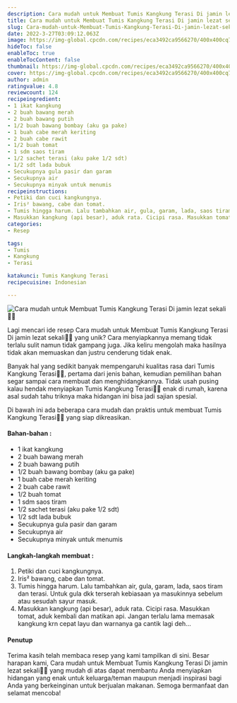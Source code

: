 ```yaml
---
description: Cara mudah untuk Membuat Tumis Kangkung Terasi Di jamin lezat sekali"
title: Cara mudah untuk Membuat Tumis Kangkung Terasi Di jamin lezat sekali
slug: Cara-mudah-untuk-Membuat-Tumis-Kangkung-Terasi-Di-jamin-lezat-sekali
date: 2022-3-27T03:09:12.063Z
image: https://img-global.cpcdn.com/recipes/eca3492ca9566270/400x400cq70/photo.jpg
hideToc: false
enableToc: true
enableTocContent: false
thumbnail: https://img-global.cpcdn.com/recipes/eca3492ca9566270/400x400cq70/photo.jpg
cover: https://img-global.cpcdn.com/recipes/eca3492ca9566270/400x400cq70/photo.jpg
author: admin
ratingvalue: 4.8
reviewcount: 124
recipeingredient:
- 1 ikat kangkung
- 2 buah bawang merah
- 2 buah bawang putih
- 1/2 buah bawang bombay (aku ga pake)
- 1 buah cabe merah keriting
- 2 buah cabe rawit
- 1/2 buah tomat
- 1 sdm saos tiram
- 1/2 sachet terasi (aku pake 1/2 sdt)
- 1/2 sdt lada bubuk
- Secukupnya gula pasir dan garam
- Secukupnya air
- Secukupnya minyak untuk menumis
recipeinstructions:
- Petiki dan cuci kangkungnya.
- Iris² bawang, cabe dan tomat.
- Tumis hingga harum. Lalu tambahkan air, gula, garam, lada, saos tiram dan terasi. Untuk gula dkk terserah kebiasaan ya masukinnya sebelum atau sesudah sayur masuk.
- Masukkan kangkung (api besar), aduk rata. Cicipi rasa. Masukkan tomat, aduk kembali dan matikan api. Jangan terlalu lama memasak kangkung krn cepat layu dan warnanya ga cantik lagi deh...
categories:
- Resep

tags:
- Tumis
- Kangkung
- Terasi

katakunci: Tumis Kangkung Terasi
recipecuisine: Indonesian

---
```


![Cara mudah untuk Membuat Tumis Kangkung Terasi Di jamin lezat sekali👩‍🍳](https://img-global.cpcdn.com/recipes/eca3492ca9566270/400x400cq70/photo.jpg)

Lagi mencari ide resep Cara mudah untuk Membuat Tumis Kangkung Terasi Di jamin lezat sekali👩‍🍳 yang unik? Cara menyiapkannya memang tidak terlalu sulit namun tidak gampang juga. Jika keliru mengolah maka hasilnya tidak akan memuaskan dan justru cenderung tidak enak.

Banyak hal yang sedikit banyak mempengaruhi kualitas rasa dari Tumis Kangkung Terasi👩‍🍳, pertama dari jenis bahan, kemudian pemilihan bahan segar sampai cara membuat dan menghidangkannya. Tidak usah pusing kalau hendak menyiapkan Tumis Kangkung Terasi👩‍🍳 enak di rumah, karena asal sudah tahu triknya maka hidangan ini bisa jadi sajian spesial.

Di bawah ini ada beberapa cara mudah dan praktis untuk membuat Tumis Kangkung Terasi👩‍🍳 yang siap dikreasikan.

<!--inarticleads1-->

#### Bahan-bahan :

- 1 ikat kangkung
- 2 buah bawang merah
- 2 buah bawang putih
- 1/2 buah bawang bombay (aku ga pake)
- 1 buah cabe merah keriting
- 2 buah cabe rawit
- 1/2 buah tomat
- 1 sdm saos tiram
- 1/2 sachet terasi (aku pake 1/2 sdt)
- 1/2 sdt lada bubuk
- Secukupnya gula pasir dan garam
- Secukupnya air
- Secukupnya minyak untuk menumis

<!--inarticleads2-->

#### Langkah-langkah membuat :

1. Petiki dan cuci kangkungnya.
1. Iris² bawang, cabe dan tomat.
1. Tumis hingga harum. Lalu tambahkan air, gula, garam, lada, saos tiram dan terasi. Untuk gula dkk terserah kebiasaan ya masukinnya sebelum atau sesudah sayur masuk.
1. Masukkan kangkung (api besar), aduk rata. Cicipi rasa. Masukkan tomat, aduk kembali dan matikan api. Jangan terlalu lama memasak kangkung krn cepat layu dan warnanya ga cantik lagi deh...

#### Penutup

Terima kasih telah membaca resep yang kami tampilkan di sini. Besar harapan kami, Cara mudah untuk Membuat Tumis Kangkung Terasi Di jamin lezat sekali👩‍🍳 yang mudah di atas dapat membantu Anda menyiapkan hidangan yang enak untuk keluarga/teman maupun menjadi inspirasi bagi Anda yang berkeinginan untuk berjualan makanan. Semoga bermanfaat dan selamat mencoba!
